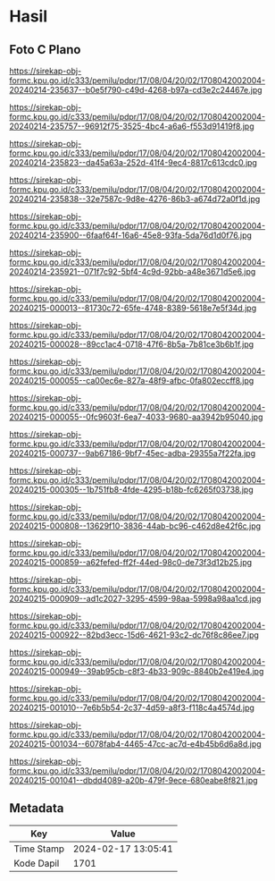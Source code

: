 # Hasil

## Foto C Plano

https://sirekap-obj-formc.kpu.go.id/c333/pemilu/pdpr/17/08/04/20/02/1708042002004-20240214-235637--b0e5f790-c49d-4268-b97a-cd3e2c24467e.jpg

https://sirekap-obj-formc.kpu.go.id/c333/pemilu/pdpr/17/08/04/20/02/1708042002004-20240214-235757--96912f75-3525-4bc4-a6a6-f553d91419f8.jpg

https://sirekap-obj-formc.kpu.go.id/c333/pemilu/pdpr/17/08/04/20/02/1708042002004-20240214-235823--da45a63a-252d-41f4-9ec4-8817c613cdc0.jpg

https://sirekap-obj-formc.kpu.go.id/c333/pemilu/pdpr/17/08/04/20/02/1708042002004-20240214-235838--32e7587c-9d8e-4276-86b3-a674d72a0f1d.jpg

https://sirekap-obj-formc.kpu.go.id/c333/pemilu/pdpr/17/08/04/20/02/1708042002004-20240214-235900--6faaf64f-16a6-45e8-93fa-5da76d1d0f76.jpg

https://sirekap-obj-formc.kpu.go.id/c333/pemilu/pdpr/17/08/04/20/02/1708042002004-20240214-235921--071f7c92-5bf4-4c9d-92bb-a48e3671d5e6.jpg

https://sirekap-obj-formc.kpu.go.id/c333/pemilu/pdpr/17/08/04/20/02/1708042002004-20240215-000013--81730c72-65fe-4748-8389-5618e7e5f34d.jpg

https://sirekap-obj-formc.kpu.go.id/c333/pemilu/pdpr/17/08/04/20/02/1708042002004-20240215-000028--89cc1ac4-0718-47f6-8b5a-7b81ce3b6b1f.jpg

https://sirekap-obj-formc.kpu.go.id/c333/pemilu/pdpr/17/08/04/20/02/1708042002004-20240215-000055--ca00ec6e-827a-48f9-afbc-0fa802eccff8.jpg

https://sirekap-obj-formc.kpu.go.id/c333/pemilu/pdpr/17/08/04/20/02/1708042002004-20240215-000055--0fc9603f-6ea7-4033-9680-aa3942b95040.jpg

https://sirekap-obj-formc.kpu.go.id/c333/pemilu/pdpr/17/08/04/20/02/1708042002004-20240215-000737--9ab67186-9bf7-45ec-adba-29355a7f22fa.jpg

https://sirekap-obj-formc.kpu.go.id/c333/pemilu/pdpr/17/08/04/20/02/1708042002004-20240215-000305--1b751fb8-4fde-4295-b18b-fc6265f03738.jpg

https://sirekap-obj-formc.kpu.go.id/c333/pemilu/pdpr/17/08/04/20/02/1708042002004-20240215-000808--13629f10-3836-44ab-bc96-c462d8e42f6c.jpg

https://sirekap-obj-formc.kpu.go.id/c333/pemilu/pdpr/17/08/04/20/02/1708042002004-20240215-000859--a62fefed-ff2f-44ed-98c0-de73f3d12b25.jpg

https://sirekap-obj-formc.kpu.go.id/c333/pemilu/pdpr/17/08/04/20/02/1708042002004-20240215-000909--ad1c2027-3295-4599-98aa-5998a98aa1cd.jpg

https://sirekap-obj-formc.kpu.go.id/c333/pemilu/pdpr/17/08/04/20/02/1708042002004-20240215-000922--82bd3ecc-15d6-4621-93c2-dc76f8c86ee7.jpg

https://sirekap-obj-formc.kpu.go.id/c333/pemilu/pdpr/17/08/04/20/02/1708042002004-20240215-000949--39ab95cb-c8f3-4b33-909c-8840b2e419e4.jpg

https://sirekap-obj-formc.kpu.go.id/c333/pemilu/pdpr/17/08/04/20/02/1708042002004-20240215-001010--7e6b5b54-2c37-4d59-a8f3-f118c4a4574d.jpg

https://sirekap-obj-formc.kpu.go.id/c333/pemilu/pdpr/17/08/04/20/02/1708042002004-20240215-001034--6078fab4-4465-47cc-ac7d-e4b45b6d6a8d.jpg

https://sirekap-obj-formc.kpu.go.id/c333/pemilu/pdpr/17/08/04/20/02/1708042002004-20240215-001041--dbdd4089-a20b-479f-9ece-680eabe8f821.jpg


## Metadata

| Key        | Value               |
| ---------- | ------------------- |
| Time Stamp | 2024-02-17 13:05:41 |
| Kode Dapil | 1701                |




